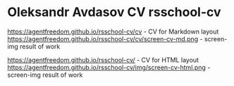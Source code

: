 # Oleksandr Avdasov CV rsschool-cv

https://agentfreedom.github.io/rsschool-cv/cv - CV for Markdown layout
https://agentfreedom.github.io/rsschool-cv/cv/screen-cv-md.png - screen-img result of work

https://agentfreedom.github.io/rsschool-cv/ - CV for HTML layout
https://agentfreedom.github.io/rsschool-cv/img/screen-cv-html.png - screen-img result of work

